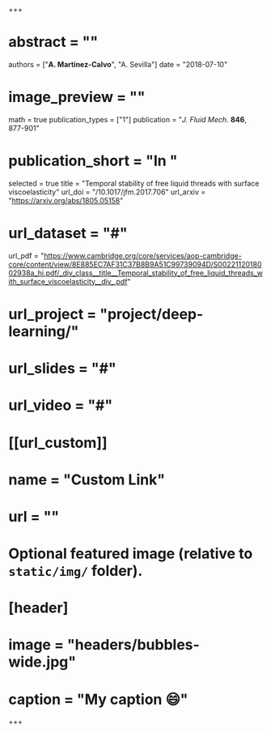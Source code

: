 +++
# abstract = ""
authors = ["**A. Martínez-Calvo**", "A. Sevilla"]
date = "2018-07-10"
# image_preview = ""
math = true
publication_types = ["1"]
publication = "_J. Fluid Mech._ **846**, 877-901"
# publication_short = "In "
selected = true
title = "Temporal stability of free liquid threads with surface viscoelasticity"
url_doi = "/10.1017/jfm.2017.706"
url_arxiv = "https://arxiv.org/abs/1805.05158"
# url_dataset = "#"
url_pdf = "https://www.cambridge.org/core/services/aop-cambridge-core/content/view/8E885EC7AF31C37B8B9A51C99739094D/S0022112018002938a_hi.pdf/_div_class__title__Temporal_stability_of_free_liquid_threads_with_surface_viscoelasticity__div_.pdf"
# url_project = "project/deep-learning/"
# url_slides = "#"
# url_video = "#"

# [[url_custom]]
 # name = "Custom Link"
 # url = ""

# Optional featured image (relative to `static/img/` folder).
# [header]
# image = "headers/bubbles-wide.jpg"
# caption = "My caption :smile:"

+++
